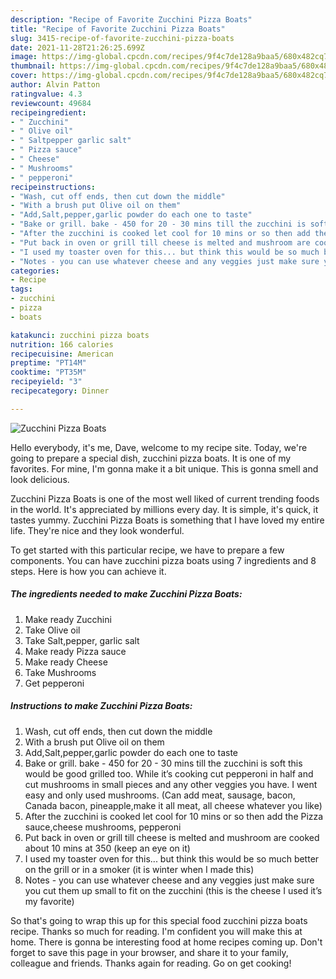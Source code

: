 ```yaml
---
description: "Recipe of Favorite Zucchini Pizza Boats"
title: "Recipe of Favorite Zucchini Pizza Boats"
slug: 3415-recipe-of-favorite-zucchini-pizza-boats
date: 2021-11-28T21:26:25.699Z
image: https://img-global.cpcdn.com/recipes/9f4c7de128a9baa5/680x482cq70/zucchini-pizza-boats-recipe-main-photo.jpg
thumbnail: https://img-global.cpcdn.com/recipes/9f4c7de128a9baa5/680x482cq70/zucchini-pizza-boats-recipe-main-photo.jpg
cover: https://img-global.cpcdn.com/recipes/9f4c7de128a9baa5/680x482cq70/zucchini-pizza-boats-recipe-main-photo.jpg
author: Alvin Patton
ratingvalue: 4.3
reviewcount: 49684
recipeingredient:
- " Zucchini"
- " Olive oil"
- " Saltpepper garlic salt"
- " Pizza sauce"
- " Cheese"
- " Mushrooms"
- " pepperoni"
recipeinstructions:
- "Wash, cut off ends, then cut down the middle"
- "With a brush put Olive oil on them"
- "Add,Salt,pepper,garlic powder do each one to taste"
- "Bake or grill. bake - 450 for 20 - 30 mins till the zucchini is soft this would be good grilled too. While it’s cooking cut pepperoni in half and cut mushrooms in small pieces and any other veggies you have. I went easy and only used mushrooms. (Can add meat, sausage, bacon, Canada bacon, pineapple,make it all meat, all cheese whatever you like)"
- "After the zucchini is cooked let cool for 10 mins or so then add the Pizza sauce,cheese mushrooms, pepperoni"
- "Put back in oven or grill till cheese is melted and mushroom are cooked about 10 mins at 350 (keep an eye on it)"
- "I used my toaster oven for this... but think this would be so much better on the grill or in a smoker (it is winter when I made this)"
- "Notes - you can use whatever cheese and any veggies just make sure you cut them up small to fit on the zucchini (this is the cheese I used it’s my favorite)"
categories:
- Recipe
tags:
- zucchini
- pizza
- boats

katakunci: zucchini pizza boats 
nutrition: 166 calories
recipecuisine: American
preptime: "PT14M"
cooktime: "PT35M"
recipeyield: "3"
recipecategory: Dinner

---
```



![Zucchini Pizza Boats](https://img-global.cpcdn.com/recipes/9f4c7de128a9baa5/680x482cq70/zucchini-pizza-boats-recipe-main-photo.jpg)

Hello everybody, it's me, Dave, welcome to my recipe site. Today, we're going to prepare a special dish, zucchini pizza boats. It is one of my favorites. For mine, I'm gonna make it a bit unique. This is gonna smell and look delicious.

Zucchini Pizza Boats is one of the most well liked of current trending foods in the world. It's appreciated by millions every day. It is simple, it's quick, it tastes yummy. Zucchini Pizza Boats is something that I have loved my entire life. They're nice and they look wonderful.




To get started with this particular recipe, we have to prepare a few components. You can have zucchini pizza boats using 7 ingredients and 8 steps. Here is how you can achieve it.

<!--inarticleads1-->

##### The ingredients needed to make Zucchini Pizza Boats:

1. Make ready  Zucchini
1. Take  Olive oil
1. Take  Salt,pepper, garlic salt
1. Make ready  Pizza sauce
1. Make ready  Cheese
1. Take  Mushrooms
1. Get  pepperoni




<!--inarticleads2-->

##### Instructions to make Zucchini Pizza Boats:

1. Wash, cut off ends, then cut down the middle
1. With a brush put Olive oil on them
1. Add,Salt,pepper,garlic powder do each one to taste
1. Bake or grill. bake - 450 for 20 - 30 mins till the zucchini is soft this would be good grilled too. While it’s cooking cut pepperoni in half and cut mushrooms in small pieces and any other veggies you have. I went easy and only used mushrooms. (Can add meat, sausage, bacon, Canada bacon, pineapple,make it all meat, all cheese whatever you like)
1. After the zucchini is cooked let cool for 10 mins or so then add the Pizza sauce,cheese mushrooms, pepperoni
1. Put back in oven or grill till cheese is melted and mushroom are cooked about 10 mins at 350 (keep an eye on it)
1. I used my toaster oven for this... but think this would be so much better on the grill or in a smoker (it is winter when I made this)
1. Notes - you can use whatever cheese and any veggies just make sure you cut them up small to fit on the zucchini (this is the cheese I used it’s my favorite)




So that's going to wrap this up for this special food zucchini pizza boats recipe. Thanks so much for reading. I'm confident you will make this at home. There is gonna be interesting food at home recipes coming up. Don't forget to save this page in your browser, and share it to your family, colleague and friends. Thanks again for reading. Go on get cooking!
